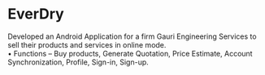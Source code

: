 # EverDry
Developed an Android Application for a firm Gauri Engineering  Services to sell their products and services in online mode. 
<br>
• Functions – Buy products, Generate Quotation, Price Estimate,  Account Synchronization, Profile, Sign-in, Sign-up. 
